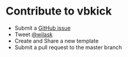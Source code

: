 # Contribute to vbkick

 - Submit a [GitHub issue](https://github.com/wilas/vbkick/issues)
 - Tweet [@wilask](https://twitter.com/wilask)
 - Create and Share a new template
 - Submit a pull request to the master branch

